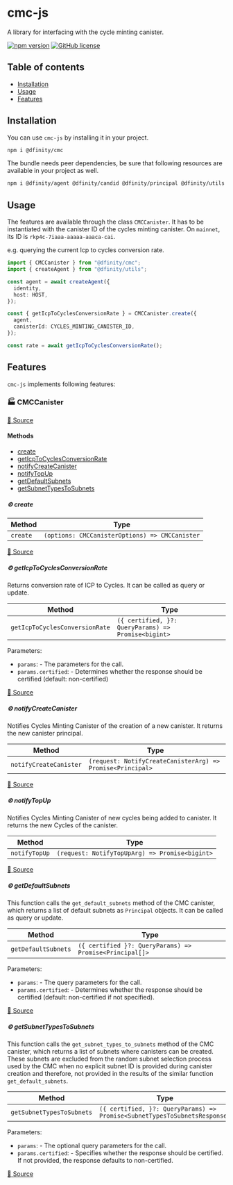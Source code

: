 # cmc-js

A library for interfacing with the cycle minting canister.

[![npm version](https://img.shields.io/npm/v/@dfinity/cmc.svg?logo=npm)](https://www.npmjs.com/package/@dfinity/cmc) [![GitHub license](https://img.shields.io/badge/license-Apache%202.0-blue.svg)](https://opensource.org/licenses/Apache-2.0)

## Table of contents

- [Installation](#installation)
- [Usage](#usage)
- [Features](#features)

## Installation

You can use `cmc-js` by installing it in your project.

```bash
npm i @dfinity/cmc
```

The bundle needs peer dependencies, be sure that following resources are available in your project as well.

```bash
npm i @dfinity/agent @dfinity/candid @dfinity/principal @dfinity/utils
```

## Usage

The features are available through the class `CMCCanister`. It has to be instantiated with the canister ID of the cycles minting canister. On `mainnet`, its ID is `rkp4c-7iaaa-aaaaa-aaaca-cai`.

e.g. querying the current Icp to cycles conversion rate.

```ts
import { CMCCanister } from "@dfinity/cmc";
import { createAgent } from "@dfinity/utils";

const agent = await createAgent({
  identity,
  host: HOST,
});

const { getIcpToCyclesConversionRate } = CMCCanister.create({
  agent,
  canisterId: CYCLES_MINTING_CANISTER_ID,
});

const rate = await getIcpToCyclesConversionRate();
```

## Features

`cmc-js` implements following features:

<!-- TSDOC_START -->

### :factory: CMCCanister

[:link: Source](https://github.com/dfinity/ic-js/tree/main/packages/cmc/src/cmc.canister.ts#L15)

#### Methods

- [create](#gear-create)
- [getIcpToCyclesConversionRate](#gear-geticptocyclesconversionrate)
- [notifyCreateCanister](#gear-notifycreatecanister)
- [notifyTopUp](#gear-notifytopup)
- [getDefaultSubnets](#gear-getdefaultsubnets)
- [getSubnetTypesToSubnets](#gear-getsubnettypestosubnets)

##### :gear: create

| Method   | Type                                           |
| -------- | ---------------------------------------------- |
| `create` | `(options: CMCCanisterOptions) => CMCCanister` |

[:link: Source](https://github.com/dfinity/ic-js/tree/main/packages/cmc/src/cmc.canister.ts#L16)

##### :gear: getIcpToCyclesConversionRate

Returns conversion rate of ICP to Cycles. It can be called as query or update.

| Method                         | Type                                                |
| ------------------------------ | --------------------------------------------------- |
| `getIcpToCyclesConversionRate` | `({ certified, }?: QueryParams) => Promise<bigint>` |

Parameters:

- `params`: - The parameters for the call.
- `params.certified`: - Determines whether the response should be certified (default: non-certified)

[:link: Source](https://github.com/dfinity/ic-js/tree/main/packages/cmc/src/cmc.canister.ts#L35)

##### :gear: notifyCreateCanister

Notifies Cycles Minting Canister of the creation of a new canister.
It returns the new canister principal.

| Method                 | Type                                                       |
| ---------------------- | ---------------------------------------------------------- |
| `notifyCreateCanister` | `(request: NotifyCreateCanisterArg) => Promise<Principal>` |

[:link: Source](https://github.com/dfinity/ic-js/tree/main/packages/cmc/src/cmc.canister.ts#L57)

##### :gear: notifyTopUp

Notifies Cycles Minting Canister of new cycles being added to canister.
It returns the new Cycles of the canister.

| Method        | Type                                           |
| ------------- | ---------------------------------------------- |
| `notifyTopUp` | `(request: NotifyTopUpArg) => Promise<bigint>` |

[:link: Source](https://github.com/dfinity/ic-js/tree/main/packages/cmc/src/cmc.canister.ts#L85)

##### :gear: getDefaultSubnets

This function calls the `get_default_subnets` method of the CMC canister, which returns a list of
default subnets as `Principal` objects. It can be called as query or update.

| Method              | Type                                                    |
| ------------------- | ------------------------------------------------------- |
| `getDefaultSubnets` | `({ certified }?: QueryParams) => Promise<Principal[]>` |

Parameters:

- `params`: - The query parameters for the call.
- `params.certified`: - Determines whether the response should be certified
  (default: non-certified if not specified).

[:link: Source](https://github.com/dfinity/ic-js/tree/main/packages/cmc/src/cmc.canister.ts#L110)

##### :gear: getSubnetTypesToSubnets

This function calls the `get_subnet_types_to_subnets` method of the CMC canister, which returns a list of subnets where canisters can be created.
These subnets are excluded from the random subnet selection process used by the CMC when no explicit subnet ID is provided
during canister creation and therefore, not provided in the results of the similar function `get_default_subnets`.

| Method                    | Type                                                                      |
| ------------------------- | ------------------------------------------------------------------------- |
| `getSubnetTypesToSubnets` | `({ certified, }?: QueryParams) => Promise<SubnetTypesToSubnetsResponse>` |

Parameters:

- `params`: - The optional query parameters for the call.
- `params.certified`: - Specifies whether the response should be certified.
  If not provided, the response defaults to non-certified.

[:link: Source](https://github.com/dfinity/ic-js/tree/main/packages/cmc/src/cmc.canister.ts#L129)

<!-- TSDOC_END -->
